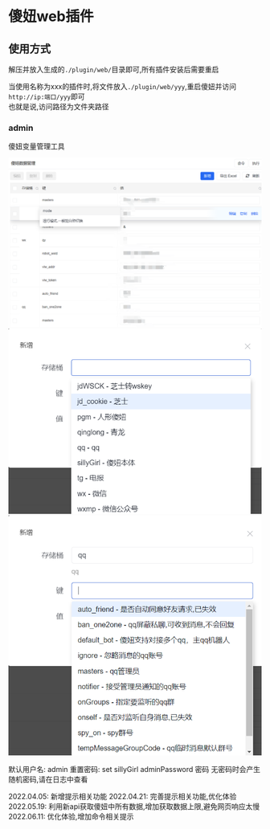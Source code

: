 # 傻妞web插件

## 使用方式

解压并放入生成的`./plugin/web/`目录即可,所有插件安装后需要重启

当使用名称为xxx的插件时,将文件放入`./plugin/web/yyy`,重启傻妞并访问 `http://ip:端口/yyy`即可  
也就是说,访问路径为文件夹路径

### admin

傻妞变量管理工具

![图1](./image/概览.png)
![图2](./image/添加变量1.png)
![图3](./image/添加变量2.png)

默认用户名: admin
重置密码: set sillyGirl adminPassword 密码
无密码时会产生随机密码,请在日志中查看

2022.04.05:
新增提示相关功能
2022.04.21:
完善提示相关功能,优化体验
2022.05.19:
利用新api获取傻妞中所有数据,增加获取数据上限,避免网页响应太慢
2022.06.11:
优化体验,增加命令相关提示
